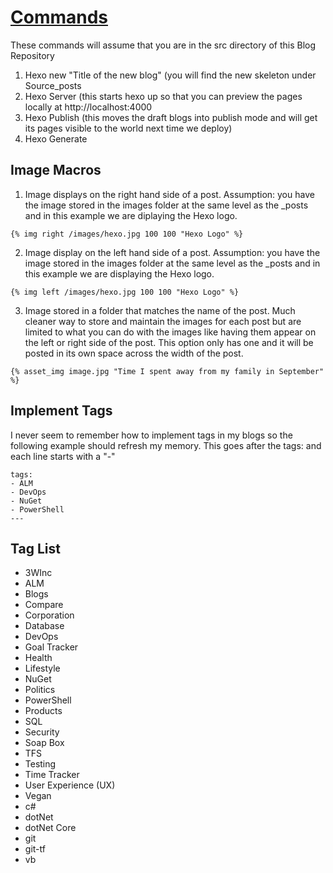 # [Commands](/README.md)

These commands will assume that you are in the src directory of this Blog Repository

1. Hexo new "Title of the new blog" (you will find the new skeleton under Source\_posts
2. Hexo Server (this starts hexo up so that you can preview the pages locally at http://localhost:4000
3. Hexo Publish (this moves the draft blogs into publish mode and will get its pages visible to the world next time we deploy)
4. Hexo Generate

## Image Macros
1. Image displays on the right hand side of a post.  Assumption: you have the image stored in the images folder at the same level as the _posts and in this example we are diplaying the Hexo logo. 
```
{% img right /images/hexo.jpg 100 100 "Hexo Logo" %}
```
2. Image display on the left hand side of a post.  Assumption: you have the image stored in the images folder at the same level as the _posts and in this example we are displaying the Hexo logo.
```
{% img left /images/hexo.jpg 100 100 "Hexo Logo" %}
```
3. Image stored in a folder that matches the name of the post.  Much cleaner way to store and maintain the images for each post but are limited to what you can do with the images like having them appear on the left or right side of the post.  This option only has one and it will be posted in its own space across the width of the post.
```
{% asset_img image.jpg "Time I spent away from my family in September" %}
```

## Implement Tags
I never seem to remember how to implement tags in my blogs so the following example should refresh my memory.  This goes after the tags: and each line starts with a "-"
```
tags:
- ALM
- DevOps
- NuGet
- PowerShell
---
```
## Tag List
* 3WInc
* ALM
* Blogs
* Compare
* Corporation
* Database
* DevOps
* Goal Tracker
* Health
* Lifestyle
* NuGet
* Politics
* PowerShell
* Products
* SQL
* Security
* Soap Box
* TFS
* Testing
* Time Tracker
* User Experience (UX)
* Vegan
* c#
* dotNet
* dotNet Core 
* git
* git-tf 
* vb